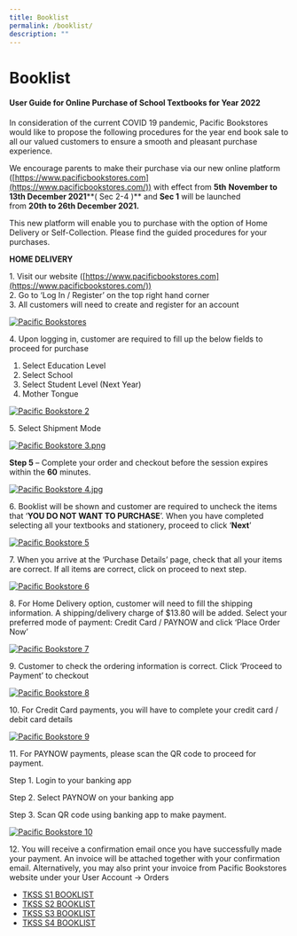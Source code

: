 ```yaml
---
title: Booklist
permalink: /booklist/
description: ""
---
```

# Booklist
#### **User Guide for Online Purchase of School Textbooks for Year 2022**

In consideration of the current COVID 19 pandemic, Pacific Bookstores would like to propose the following procedures for the year end book sale to all our valued customers to ensure a smooth and pleasant purchase experience.

We encourage parents to make their purchase via our new online platform ([https://www.pacificbookstores.com](https://www.pacificbookstores.com/)) with effect from **5th** **November to 13th December 2021****( Sec 2-4 )** and **Sec 1** will be launched from **20th to 26th December 2021.**

This new platform will enable you to purchase with the option of Home Delivery or Self-Collection. Please find the guided procedures for your purchases.

**HOME DELIVERY**

1\.  Visit our website ([https://www.pacificbookstores.com](https://www.pacificbookstores.com/))  
2\.  Go to ‘Log In / Register’ on the top right hand corner  
3\.  All customers will need to create and register for an account

[![Pacific Bookstores](https://tanjongkatongsec.moe.edu.sg/wp-content/uploads/2021/10/Pacific-bookstores.png)](https://tanjongkatongsec.moe.edu.sg/wp-content/uploads/2021/10/Pacific-bookstores.png)

4\. Upon logging in, customer are required to fill up the below fields to proceed for purchase

   1.  Select Education Level  
   2.  Select School  
   3.  Select Student Level (Next Year)  
   4.  Mother Tongue

[![Pacific Bookstore 2](https://tanjongkatongsec.moe.edu.sg/wp-content/uploads/2021/10/Pacific-bookstore-2.png)](https://tanjongkatongsec.moe.edu.sg/wp-content/uploads/2021/10/Pacific-bookstore-2.png)

5\. Select Shipment Mode

[![Pacific Bookstore 3.png](https://tanjongkatongsec.moe.edu.sg/wp-content/uploads/2021/10/Pacific-bookstore-3.png-1024x553.jpg)](https://tanjongkatongsec.moe.edu.sg/wp-content/uploads/2021/10/Pacific-bookstore-3.png.jpg)

**Step 5** – Complete your order and checkout before the session expires within the **60** minutes.

[![Pacific Bookstore 4.jpg](https://tanjongkatongsec.moe.edu.sg/wp-content/uploads/2021/10/Pacific-bookstore-4.jpg.png)](https://tanjongkatongsec.moe.edu.sg/wp-content/uploads/2021/10/Pacific-bookstore-4.jpg.png)

6\. Booklist will be shown and customer are required to uncheck the items that ‘**YOU DO NOT WANT TO PURCHASE**’. When you have completed selecting all your textbooks and stationery, proceed to click ‘**Next**’

[![Pacific Bookstore 5](https://tanjongkatongsec.moe.edu.sg/wp-content/uploads/2021/10/Pacific-bookstore-5.png)](https://tanjongkatongsec.moe.edu.sg/wp-content/uploads/2021/10/Pacific-bookstore-5.png)

7\. When you arrive at the ‘Purchase Details’ page, check that all your items are correct. If all items are correct, click on proceed to next step.

[![Pacific Bookstore 6](https://tanjongkatongsec.moe.edu.sg/wp-content/uploads/2021/10/Pacific-bookstore-6.png)](https://tanjongkatongsec.moe.edu.sg/wp-content/uploads/2021/10/Pacific-bookstore-6.png)

8\. For Home Delivery option, customer will need to fill the shipping information. A shipping/delivery charge of $13.80 will be added. Select your preferred mode of payment: Credit Card / PAYNOW and click ‘Place Order Now’

[![Pacific Bookstore 7](https://tanjongkatongsec.moe.edu.sg/wp-content/uploads/2021/10/Pacific-bookstore-7-1024x487.png)](https://tanjongkatongsec.moe.edu.sg/wp-content/uploads/2021/10/Pacific-bookstore-7.png)

9\. Customer to check the ordering information is correct. Click ‘Proceed to Payment’ to checkout

[![Pacific Bookstore 8](https://tanjongkatongsec.moe.edu.sg/wp-content/uploads/2021/10/Pacific-bookstore-8.png)](https://tanjongkatongsec.moe.edu.sg/wp-content/uploads/2021/10/Pacific-bookstore-8.png)

10\. For Credit Card payments, you will have to complete your credit card / debit card details

[![Pacific Bookstore 9](https://tanjongkatongsec.moe.edu.sg/wp-content/uploads/2021/10/Pacific-bookstore-9.png)](https://tanjongkatongsec.moe.edu.sg/wp-content/uploads/2021/10/Pacific-bookstore-9.png)

11\. For PAYNOW payments, please scan the QR code to proceed for payment.

Step 1. Login to your banking app

Step 2. Select PAYNOW on your banking app

Step 3. Scan QR code using banking app to make payment.

[![Pacific Bookstore 10](https://tanjongkatongsec.moe.edu.sg/wp-content/uploads/2021/10/Pacific-bookstore-10-217x300.png)](https://tanjongkatongsec.moe.edu.sg/wp-content/uploads/2021/10/Pacific-bookstore-10.png)

12\. You will receive a confirmation email once you have successfully made your payment. An invoice will be attached together with your confirmation email. Alternatively, you may also print your invoice from Pacific Bookstores website under your User Account -> Orders

*   [TKSS S1 BOOKLIST](https://tanjongkatongsec.moe.edu.sg/wp-content/uploads/2021/10/TKSS-S1-BOOKLIST.pdf)
*   [TKSS S2 BOOKLIST](https://tanjongkatongsec.moe.edu.sg/wp-content/uploads/2021/10/TKSS-S2-BOOKLIST.pdf)
*   [TKSS S3 BOOKLIST](https://tanjongkatongsec.moe.edu.sg/wp-content/uploads/2021/10/TKSS-S3-BOOKLIST.pdf)
*   [TKSS S4 BOOKLIST](https://tanjongkatongsec.moe.edu.sg/wp-content/uploads/2021/10/TKSS-S4-BOOKLIST.pdf)